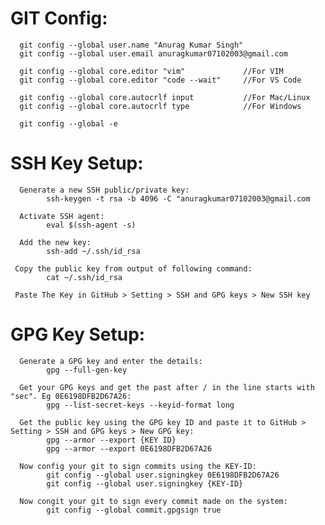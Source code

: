 # GIT Config:
      git config --global user.name "Anurag Kumar Singh"
      git config --global user.email anuragkumar07102003@gmail.com
      
      git config --global core.editor "vim"             //For VIM
      git config --global core.editor "code --wait"     //For VS Code
      
      git config --global core.autocrlf input           //For Mac/Linux
      git config --global core.autocrlf type            //For Windows
      
      git config --global -e  


# SSH Key Setup:
      Generate a new SSH public/private key:
            ssh-keygen -t rsa -b 4096 -C "anuragkumar07102003@gmail.com
      
      Activate SSH agent:
            eval $(ssh-agent -s)
      
      Add the new key:
            ssh-add ~/.ssh/id_rsa
  
     Copy the public key from output of following command:
            cat ~/.ssh/id_rsa

     Paste The Key in GitHub > Setting > SSH and GPG keys > New SSH key

# GPG Key Setup:
      Generate a GPG key and enter the details:
            gpg --full-gen-key

      Get your GPG keys and get the past after / in the line starts with "sec". Eg 0E6198DFB2D67A26:
            gpg --list-secret-keys --keyid-format long
      
      Get the public key using the GPG key ID and paste it to GitHub > Setting > SSH and GPG keys > New GPG key:
            gpg --armor --export {KEY ID}
            gpg --armor --export 0E6198DFB2D67A26

      Now config your git to sign commits using the KEY-ID:
            git config --global user.signingkey 0E6198DFB2D67A26
            git config --global user.signingkey {KEY-ID}

      Now congit your git to sign every commit made on the system:
            git config --global commit.gpgsign true

